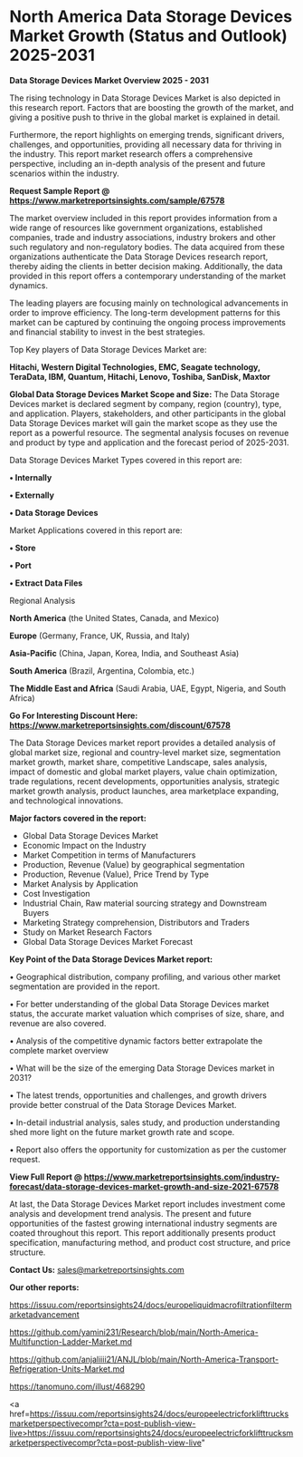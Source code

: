 # North America Data Storage Devices Market Growth (Status and Outlook) 2025-2031

<Strong> Data Storage Devices Market Overview 2025 - 2031</strong>

The rising technology in Data Storage Devices Market is also depicted in this research report. Factors that are boosting the growth of the market, and giving a positive push to thrive in the global market is explained in detail.

Furthermore, the report highlights on emerging trends, significant drivers, challenges, and opportunities, providing all necessary data for thriving in the industry. This report market research offers a comprehensive perspective, including an in-depth analysis of the present and future scenarios within the industry.

<strong>Request Sample Report @ <a href=https://www.marketreportsinsights.com/sample/67578>https://www.marketreportsinsights.com/sample/67578</a></strong>

The market overview included in this report provides information from a wide range of resources like government organizations, established companies, trade and industry associations, industry brokers and other such regulatory and non-regulatory bodies. The data acquired from these organizations authenticate the Data Storage Devices research report, thereby aiding the clients in better decision making. Additionally, the data provided in this report offers a contemporary understanding of the market dynamics.

The leading players are focusing mainly on technological advancements in order to improve efficiency. The long-term development patterns for this market can be captured by continuing the ongoing process improvements and financial stability to invest in the best strategies.

Top Key players of Data Storage Devices Market are:

<strong>Hitachi, Western Digital Technologies, EMC, Seagate technology, TeraData, IBM, Quantum, Hitachi, Lenovo, Toshiba, SanDisk, Maxtor</strong>

<strong><b>Global Data Storage Devices Market Scope and Size:</b></strong>
The Data Storage Devices market is declared segment by company, region (country), type, and application. Players, stakeholders, and other participants in the global Data Storage Devices market will gain the market scope as they use the report as a powerful resource. The segmental analysis focuses on revenue and product by type and application and the forecast period of 2025-2031.

Data Storage Devices Market Types covered in this report are:

<strong>• Internally

• Externally

• Data Storage Devices</strong>

Market Applications covered in this report are:

<strong>• Store

• Port

• Extract Data Files</strong> 

Regional Analysis

<strong>North America</strong> (the United States, Canada, and Mexico)

<strong>Europe</strong> (Germany, France, UK, Russia, and Italy)

<strong>Asia-Pacific</strong> (China, Japan, Korea, India, and Southeast Asia)

<strong>South America</strong> (Brazil, Argentina, Colombia, etc.)

<strong>The Middle East and Africa</strong> (Saudi Arabia, UAE, Egypt, Nigeria, and South Africa)

<strong>Go For Interesting Discount Here: <a href=https://www.marketreportsinsights.com/discount/67578>https://www.marketreportsinsights.com/discount/67578</a></strong>

The Data Storage Devices market report provides a detailed analysis of global market size, regional and country-level market size, segmentation market growth, market share, competitive Landscape, sales analysis, impact of domestic and global market players, value chain optimization, trade regulations, recent developments, opportunities analysis, strategic market growth analysis, product launches, area marketplace expanding, and technological innovations.

<strong><b>Major factors covered in the report:</b></strong>
<ul>
  <li>Global Data Storage Devices Market </li>
  <li>Economic Impact on the Industry</li>
  <li>Market Competition in terms of Manufacturers</li>
  <li>Production, Revenue (Value) by geographical segmentation</li>
  <li>Production, Revenue (Value), Price Trend by Type</li>
  <li>Market Analysis by Application</li>
  <li>Cost Investigation</li>
  <li>Industrial Chain, Raw material sourcing strategy and Downstream Buyers</li>
  <li>Marketing Strategy comprehension, Distributors and Traders</li>
  <li>Study on Market Research Factors</li>
  <li>Global Data Storage Devices Market Forecast</li>
</ul>

<strong><b>Key Point of the Data Storage Devices Market report:</b></strong>

• Geographical distribution, company profiling, and various other market segmentation are provided in the report.

• For better understanding of the global Data Storage Devices market status, the accurate market valuation which comprises of size, share, and revenue are also covered.

• Analysis of the competitive dynamic factors better extrapolate the complete market overview

• What will be the size of the emerging Data Storage Devices market in 2031?

• The latest trends, opportunities and challenges, and growth drivers provide better construal of the Data Storage Devices Market.

• In-detail industrial analysis, sales study, and production understanding shed more light on the future market growth rate and scope.

• Report also offers the opportunity for customization as per the customer request.

<strong><b>View Full Report @ <a href=https://www.marketreportsinsights.com/industry-forecast/data-storage-devices-market-growth-and-size-2021-67578>https://www.marketreportsinsights.com/industry-forecast/data-storage-devices-market-growth-and-size-2021-67578</a></b></strong>


At last, the Data Storage Devices Market report includes investment come analysis and development trend analysis. The present and future opportunities of the fastest growing international industry segments are coated throughout this report. This report additionally presents product specification, manufacturing method, and product cost structure, and price structure.

<strong>Contact Us:</strong>
sales@marketreportsinsights.com

<strong>Our other reports:</strong>

<a href=https://issuu.com/reportsinsights24/docs/europeliquidmacrofiltrationfiltermarketadvancement>https://issuu.com/reportsinsights24/docs/europeliquidmacrofiltrationfiltermarketadvancement</a>

<a href=https://github.com/yamini231/Research/blob/main/North-America-Multifunction-Ladder-Market.md>https://github.com/yamini231/Research/blob/main/North-America-Multifunction-Ladder-Market.md</a>

<a href=https://github.com/anjaliiii21/ANJL/blob/main/North-America-Transport-Refrigeration-Units-Market.md>https://github.com/anjaliiii21/ANJL/blob/main/North-America-Transport-Refrigeration-Units-Market.md</a>

<a href=https://tanomuno.com/illust/468290>https://tanomuno.com/illust/468290</a>

<a href=https://issuu.com/reportsinsights24/docs/europeelectricforklifttrucksmarketperspectivecompr?cta=post-publish-view-live>https://issuu.com/reportsinsights24/docs/europeelectricforklifttrucksmarketperspectivecompr?cta=post-publish-view-live</a>"
